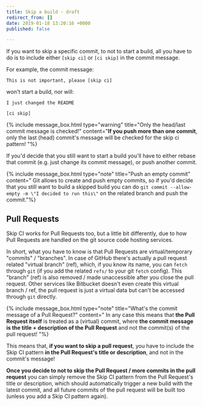 ```yaml
---
title: Skip a build - draft
redirect_from: []
date: 2019-01-18 13:20:16 +0000
published: false

---
```

If you want to skip a specific commit, to not to start a build, all you have to do is to include either `[skip ci]` or `[ci skip]` in the commit message.

For example, the commit message:

    This is not important, please [skip ci]

won't start a build, nor will:

    I just changed the README
    
    [ci skip]

{% include message_box.html type="warning" title="Only the head/last commit message is checked!" content="**If you push more than one commit**, only the last (head) commit's message will be checked for the skip ci pattern! "%}

If you'd decide that you still want to start a build you'll have to either rebase that commit (e.g. just change its commit message), or push another commit.

{% include message_box.html type="note" title="Push an empty commit" content=" Git allows to create and push empty commits, so if you'd decide that you still want to build a skipped build you can do `git commit --allow-empty -m \"I decided to run this\"` on the related branch and push the commit."%}

## Pull Requests

Skip CI works for Pull Requests too, but a little bit differently, due to how Pull Requests are handled on the git source code hosting services.

In short, what you have to know is that Pull Requests are virtual/temporary "commits" / "branches". In case of GitHub there's actually a pull request related "virtual branch" (ref), which, if you know its name, you can `fetch` through `git` (if you add the related `refs/` to your git `fetch` config). This "branch" (ref) is also removed / made unaccessible after you close the pull request. Other services like Bitbucket doesn't even create this virtual branch / ref, the pull request is just a virtual data but can't be accessed through `git` directly.

{% include message_box.html type="note" title="What's the commit message of a Pull Request?" content=" In any case this means that **the Pull Request itself** is treated as a (virtual) commit, where **the commit message is the title + description of the Pull Request** and not the commit(s) of the pull request! "%}

This means that, **if you want to skip a pull request**, you have to include the Skip CI pattern **in the Pull Request's title or description**, and not in the commit's message!

**Once you decide to not to skip the Pull Request / more commits in the pull request** you can simply remove the Skip CI pattern from the Pull Request's title or description, which should automatically trigger a new build with the latest commit, and all future commits of the pull request will be built too (unless you add a Skip CI pattern again).